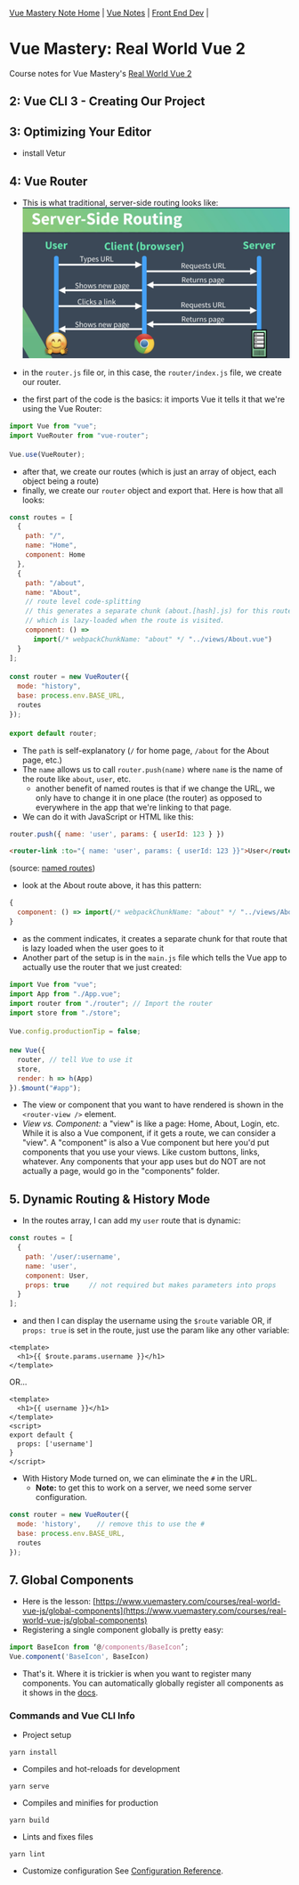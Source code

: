 [Vue Mastery Note Home](https://github.com/coolinmc6/front-end-dev/blob/master/vue/vue-mastery.md) | 
[Vue Notes](https://github.com/coolinmc6/front-end-dev/tree/master/vue) | 
[Front End Dev](https://github.com/coolinmc6/front-end-dev) |

# Vue Mastery: Real World Vue 2

Course notes for Vue Mastery's [Real World Vue 2](https://www.vuemastery.com/courses/real-world-vue-js/)

## 2: Vue CLI 3 - Creating Our Project

## 3: Optimizing Your Editor
- install Vetur

## 4: Vue Router
- This is what traditional, server-side routing looks like:
![Server Side Routing](./assets/server-side-routing.png)

- in the `router.js` file or, in this case, the `router/index.js` file, we create our
router.
- the first part of the code is the basics: it imports Vue it tells it that we're using
the Vue Router:

```js
import Vue from "vue";
import VueRouter from "vue-router";

Vue.use(VueRouter);
```
- after that, we create our routes (which is just an array of object, each object being a route)
- finally, we create our `router` object and export that. Here is how that all looks:

```js
const routes = [
  {
    path: "/",
    name: "Home",
    component: Home
  },
  {
    path: "/about",
    name: "About",
    // route level code-splitting
    // this generates a separate chunk (about.[hash].js) for this route
    // which is lazy-loaded when the route is visited.
    component: () =>
      import(/* webpackChunkName: "about" */ "../views/About.vue")
  }
];

const router = new VueRouter({
  mode: "history",
  base: process.env.BASE_URL,
  routes
});

export default router;
```
- The `path` is self-explanatory (`/` for home page, `/about` for the About page, etc.)
- The `name` allows us to call `router.push(name)` where `name` is the name of the route like `about`,
`user`, etc. 
  - another benefit of named routes is that if we change the URL, we only have to change it in one place
  (the router) as opposed to everywhere in the app that we're linking to that page.
- We can do it with JavaScript or HTML like this:

```js
router.push({ name: 'user', params: { userId: 123 } })
```
```html
<router-link :to="{ name: 'user', params: { userId: 123 }}">User</router-link>
```
(source: [named routes](https://router.vuejs.org/guide/essentials/named-routes.html))
- look at the About route above, it has this pattern:
```js
{
  component: () => import(/* webpackChunkName: "about" */ "../views/About.vue")
}
```
- as the comment indicates, it creates a separate chunk for that route that is lazy loaded
when the user goes to it
- Another part of the setup is in the `main.js` file which tells the Vue app to actually
use the router that we just created:

```js
import Vue from "vue";
import App from "./App.vue";
import router from "./router"; // Import the router
import store from "./store";

Vue.config.productionTip = false;

new Vue({
  router, // tell Vue to use it
  store,
  render: h => h(App)
}).$mount("#app");
```
- The view or component that you want to have rendered is shown in the `<router-view />` element.
- *View vs. Component:* a "view" is like a page: Home, About, Login, etc. While it is also a Vue component, 
if it gets a route, we can consider a "view". A "component" is also a Vue component but here you'd put
components that you use your views. Like custom buttons, links, whatever. Any components that your app 
uses but do NOT are not actually a page, would go in the "components" folder.

## 5. Dynamic Routing & History Mode

- In the routes array, I can add my `user` route that is dynamic:

```js
const routes = [
  {
    path: '/user/:username',
    name: 'user',
    component: User,
    props: true     // not required but makes parameters into props
  }
];
```
- and then I can display the username using the `$route` variable OR, if `props: true` is set in the route, 
just use the param like any other variable:

```vue
<template>
  <h1>{{ $route.params.username }}</h1>
</template>
```
OR...
```vue
<template>
  <h1>{{ username }}</h1>
</template>
<script>
export default {
  props: ['username']
}
</script>
```
- With History Mode turned on, we can eliminate the `#` in the URL.
  - **Note:** to get this to work on a server, we need some server configuration.
```js
const router = new VueRouter({
  mode: 'history',    // remove this to use the #
  base: process.env.BASE_URL,
  routes
});
```

## 7. Global Components
- Here is the lesson: [https://www.vuemastery.com/courses/real-world-vue-js/global-components](https://www.vuemastery.com/courses/real-world-vue-js/global-components)
- Registering a single component globally is pretty easy:

```js
import BaseIcon from ‘@/components/BaseIcon’;
Vue.component('BaseIcon', BaseIcon)
```
- That's it. Where it is trickier is when you want to register many components. You can automatically 
globally register all components as it shows in the [docs](https://vuejs.org/v2/guide/components-registration.html#Automatic-Global-Registration-of-Base-Components).

### Commands and Vue CLI Info

- Project setup
```
yarn install
```
- Compiles and hot-reloads for development
```
yarn serve
```
- Compiles and minifies for production
```
yarn build
```
- Lints and fixes files
```
yarn lint
```
- Customize configuration
See [Configuration Reference](https://cli.vuejs.org/config/).
